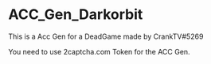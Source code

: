# ACC_Gen_Darkorbit
This is a Acc Gen for a DeadGame made by  CrankTV#5269

You need to use 2captcha.com Token for the ACC Gen.
